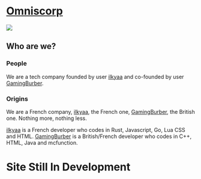 # [Omniscorp](https://github.com/OmnisCorp)

![](https://tinyurl.com/omniscorplogo2022)

## Who are we?

### People

We are a tech company founded by user [ilkyaa](https://github.com/ilkyaa) and co-founded by user [GamingBurber](https://github.com/GamingBurber).

### Origins

We are a French company, [ilkyaa](https://github.com/ilkyaa), the French one, [GamingBurber](https://github.com/GamingBurber), the British one.
Nothing more, nothing less.

[ilkyaa](https://github.com/ilkyaa) is a French developer who codes in Rust, Javascript, Go, Lua CSS and HTML.
[GamingBurber](https://github.com/GamingBurber) is a British/French developer who codes in C++, HTML, Java and mcfunction.

# Site Still In Development